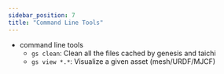 ```yaml
---
sidebar_position: 7
title: "Command Line Tools"
---
```


- command line tools
    - `gs clean`: Clean all the files cached by genesis and taichi
    - `gs view *.*`: Visualize a given asset (mesh/URDF/MJCF)
